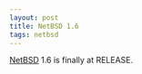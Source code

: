 ```yaml
---
layout: post
title: NetBSD 1.6
tags: netbsd
---
```


[NetBSD](http://www.netbsd.org) 1.6 is finally at RELEASE.

